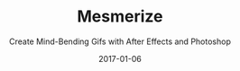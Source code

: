 ---
title: "Mesmerize"
subtitle: "Create Mind-Bending Gifs with After Effects and Photoshop"
desc: "In this class we’re going to learn about looping mesmerizing animations, the theory behind creating them, and how to create them using Adobe After Effects and Photoshop."
external_url: https://ttkb.me/mesmerize
date: "2017-01-06"
img: "img/mesmerize.png"
background_color: "#1d3322"
categories: ['Animation']
tags: ['After Effects', 'GIFs']
---